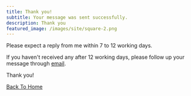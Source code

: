 ```yaml
---
title: Thank you!
subtitle: Your message was sent successfully.
description: Thank you
featured_image: /images/site/square-2.png
---
```


Please expect a reply from me within 7 to 12 working days. 

If you haven't received any after 12 working days, please follow up your message through [email](mailto:gapas.wga@gmail.com). 

Thank you!




<span id="badgeCont871"><script type="text/javascript" src="https://publons.com/mashlets?el=badgeCont871&rid=AGX-2931-2022"></script></span>

<a href="/" class="button button--large">Back To Home</a>
